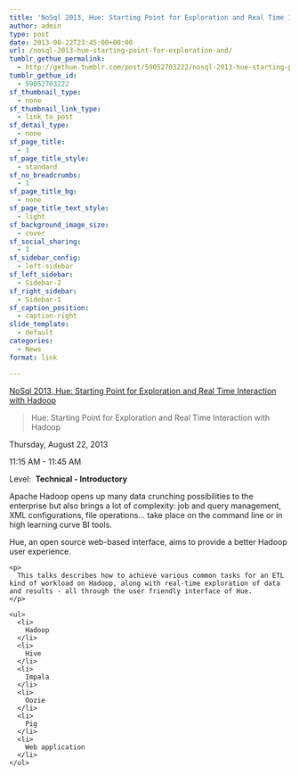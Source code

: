 ```yaml
---
title: 'NoSql 2013, Hue: Starting Point for Exploration and Real Time Interaction with Hadoop'
author: admin
type: post
date: 2013-08-22T23:45:00+00:00
url: /nosql-2013-hue-starting-point-for-exploration-and/
tumblr_gethue_permalink:
  - http://gethue.tumblr.com/post/59052703222/nosql-2013-hue-starting-point-for-exploration-and
tumblr_gethue_id:
  - 59052703222
sf_thumbnail_type:
  - none
sf_thumbnail_link_type:
  - link_to_post
sf_detail_type:
  - none
sf_page_title:
  - 1
sf_page_title_style:
  - standard
sf_no_breadcrumbs:
  - 1
sf_page_title_bg:
  - none
sf_page_title_text_style:
  - light
sf_background_image_size:
  - cover
sf_social_sharing:
  - 1
sf_sidebar_config:
  - left-sidebar
sf_left_sidebar:
  - Sidebar-2
sf_right_sidebar:
  - Sidebar-1
sf_caption_position:
  - caption-right
slide_template:
  - default
categories:
  - News
format: link

---
```

[NoSql 2013, Hue: Starting Point for Exploration and Real Time Interaction with Hadoop][1]

<div class="link_description">
  <blockquote class="link_og_blockquote">
    <div>
      Hue: Starting Point for Exploration and Real Time Interaction with Hadoop
    </div>
  </blockquote>

  <p class="sessiontitleblue">
    Thursday, August 22, 2013
  </p>

  <p class="sessiontitleblue">
    11:15 AM - 11:45 AM
  </p>

  <p>
    Level:  <strong>Technical - Introductory</strong>
  </p>

  <p>
    Apache Hadoop opens up many data crunching possibilities to the enterprise but also brings a lot of complexity: job and query management, XML configurations, file operations… take place on the command line or in high learning curve BI tools.
  </p>

  <div class="popsess">
    <p>
      Hue, an open source web-based interface, aims to provide a better Hadoop user experience.
    </p>

    <p>
      This talks describes how to achieve various common tasks for an ETL kind of workload on Hadoop, along with real-time exploration of data and results - all through the user friendly interface of Hue.
    </p>

    <ul>
      <li>
        Hadoop
      </li>
      <li>
        Hive
      </li>
      <li>
        Impala
      </li>
      <li>
        Oozie
      </li>
      <li>
        Pig
      </li>
      <li>
        Web application
      </li>
    </ul>
  </div>
</div>

 [1]: http://nosql2013.dataversity.net/sessionPop.cfm?confid=74&proposalid=5516
